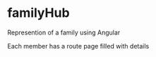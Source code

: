 # familyHub

Represention of a family using Angular

Each member has a route page filled with details
